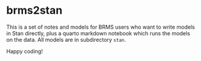 # brms2stan

This is a set of notes and models for BRMS users who want to write models in Stan directly,
plus a quarto markdown notebook which runs the models on the data. 
All models are in subdirectory `stan`.

Happy coding!



